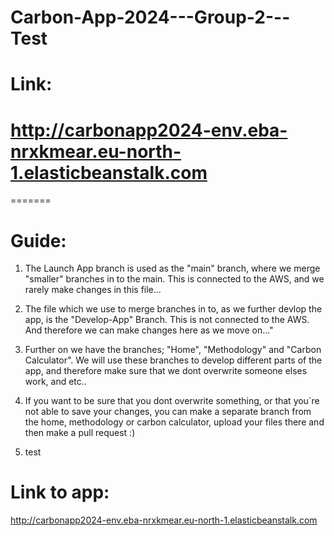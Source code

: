 # Carbon-App-2024---Group-2---Test

# Link:
# http://carbonapp2024-env.eba-nrxkmear.eu-north-1.elasticbeanstalk.com
=======
# Guide:

1. The Launch App branch is used as the "main" branch, where we merge "smaller" branches in to the main. This is connected to the AWS, and we rarely make changes in this file...

2. The file which we use to merge branches in to, as we further devlop the app, is the "Develop-App" Branch. This is not connected to the AWS. And therefore we can make changes here as we move on..." 

3. Further on we have the branches; "Home", "Methodology" and "Carbon Calculator". We will use these branches to develop different parts of the app, and therefore make sure that we dont overwrite someone elses work, and etc..

4. If you want to be sure that you dont overwrite something, or that you´re not able to save your changes, you can make a separate branch from the home, methodology or carbon calculator, upload your files there and then make a pull request :)

5. test


# Link to app:
 http://carbonapp2024-env.eba-nrxkmear.eu-north-1.elasticbeanstalk.com
